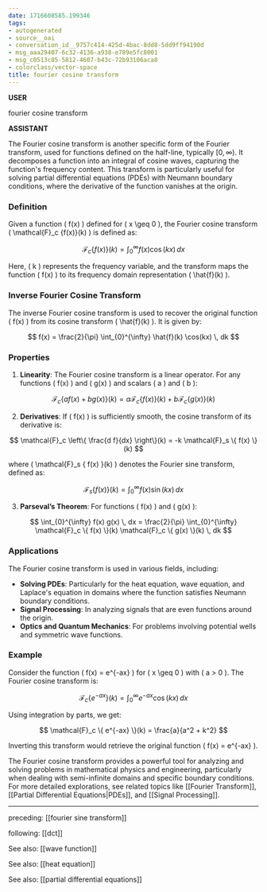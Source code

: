 ```yaml
---
date: 1716608585.199346
tags:
- autogenerated
- source__oai
- conversation_id__9757c414-425d-4bac-8dd8-5dd9ff94190d
- msg_aaa29407-6c32-4136-a938-e789e5fc8001
- msg_c0513c85-5812-4607-b43c-72b93106aca8
- colorclass/vector-space
title: fourier cosine transform
---
```


**USER**

fourier cosine transform


**ASSISTANT**

The Fourier cosine transform is another specific form of the Fourier transform, used for functions defined on the half-line, typically $[0, \infty)$. It decomposes a function into an integral of cosine waves, capturing the function's frequency content. This transform is particularly useful for solving partial differential equations (PDEs) with Neumann boundary conditions, where the derivative of the function vanishes at the origin.

### Definition

Given a function \( f(x) \) defined for \( x \geq 0 \), the Fourier cosine transform \( \mathcal{F}_c \{f(x)\}(k) \) is defined as:

$$
\mathcal{F}_c \{f(x)\}(k) = \int_{0}^{\infty} f(x) \cos(kx) \, dx
$$

Here, \( k \) represents the frequency variable, and the transform maps the function \( f(x) \) to its frequency domain representation \( \hat{f}(k) \).

### Inverse Fourier Cosine Transform

The inverse Fourier cosine transform is used to recover the original function \( f(x) \) from its cosine transform \( \hat{f}(k) \). It is given by:

$$
f(x) = \frac{2}{\pi} \int_{0}^{\infty} \hat{f}(k) \cos(kx) \, dk
$$

### Properties

1. **Linearity**: The Fourier cosine transform is a linear operator. For any functions \( f(x) \) and \( g(x) \) and scalars \( a \) and \( b \):

$$
\mathcal{F}_c \{ a f(x) + b g(x) \}(k) = a \mathcal{F}_c \{ f(x) \}(k) + b \mathcal{F}_c \{ g(x) \}(k)
$$

2. **Derivatives**: If \( f(x) \) is sufficiently smooth, the cosine transform of its derivative is:

$$
\mathcal{F}_c \left\{ \frac{d f}{dx} \right\}(k) = -k \mathcal{F}_s \{ f(x) \}(k)
$$

where \( \mathcal{F}_s \{ f(x) \}(k) \) denotes the Fourier sine transform, defined as:

$$
\mathcal{F}_s \{ f(x) \}(k) = \int_{0}^{\infty} f(x) \sin(kx) \, dx
$$

3. **Parseval’s Theorem**: For functions \( f(x) \) and \( g(x) \):

$$
\int_{0}^{\infty} f(x) g(x) \, dx = \frac{2}{\pi} \int_{0}^{\infty} \mathcal{F}_c \{ f(x) \}(k) \mathcal{F}_c \{ g(x) \}(k) \, dk
$$

### Applications

The Fourier cosine transform is used in various fields, including:

- **Solving PDEs**: Particularly for the heat equation, wave equation, and Laplace's equation in domains where the function satisfies Neumann boundary conditions.
- **Signal Processing**: In analyzing signals that are even functions around the origin.
- **Optics and Quantum Mechanics**: For problems involving potential wells and symmetric wave functions.

### Example

Consider the function \( f(x) = e^{-ax} \) for \( x \geq 0 \) with \( a > 0 \). The Fourier cosine transform is:

$$
\mathcal{F}_c \{ e^{-ax} \}(k) = \int_{0}^{\infty} e^{-ax} \cos(kx) \, dx
$$

Using integration by parts, we get:

$$
\mathcal{F}_c \{ e^{-ax} \}(k) = \frac{a}{a^2 + k^2}
$$

Inverting this transform would retrieve the original function \( f(x) = e^{-ax} \).

The Fourier cosine transform provides a powerful tool for analyzing and solving problems in mathematical physics and engineering, particularly when dealing with semi-infinite domains and specific boundary conditions. For more detailed explorations, see related topics like [[Fourier Transform]], [[Partial Differential Equations|PDEs]], and [[Signal Processing]].


---

preceding: [[fourier sine transform]]  


following: [[dct]]

See also: [[wave function]]


See also: [[heat equation]]


See also: [[partial differential equations]]